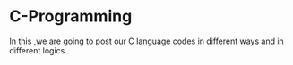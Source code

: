 # C-Programming
In this ,we are going to post our C language codes in different ways and in different logics .

